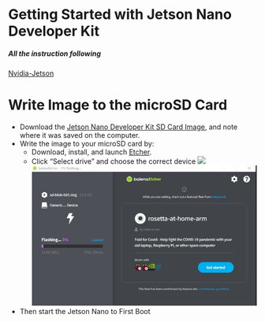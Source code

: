 
# Getting Started with Jetson Nano Developer Kit
##### All the instruction following 

[Nvidia-Jetson ](https://developer.nvidia.com/embedded/learn/get-started-jetson-nano-devkit)

# Write Image to the microSD Card
- Download the [Jetson Nano Developer Kit SD Card Image](https://developer.nvidia.com/jetson-nano-sd-card-image), and note where it was saved on the computer.
- Write the image to your microSD card by:
    + Download, install, and launch [Etcher](https://www.balena.io/etcher).
    + Click “Select drive” and choose the correct device
    ![](https://developer.nvidia.com/sites/default/files/akamai/embedded/images/jetsonNano/gettingStarted/Jetson_Nano-Getting_Started-Windows-Etcher_Select_Drive.png)
    ![](png/balenaEtcher.png)
- Then start the Jetson Nano to First Boot

